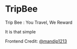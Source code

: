 # TripBee
Trip Bee : You Travel, We Reward 

It is that simple

Frontend Credit: [@mandip1213](https://github.com/mandip1213)

